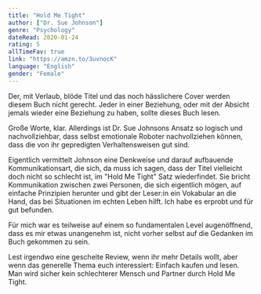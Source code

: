 ```yaml
---
title: "Hold Me Tight"
author: ["Dr. Sue Johnson"]
genre: "Psychology"
dateRead: 2020-01-24
rating: 5
allTimeFav: true
link: "https://amzn.to/3uvnocK"
language: "English"
gender: "Female"
---
```


Der, mit Verlaub, blöde Titel und das noch hässlichere Cover werden diesem Buch nicht gerecht. Jeder in einer Beziehung, oder mit der Absicht jemals wieder eine Beziehung zu haben, sollte dieses Buch lesen.

Große Worte, klar. Allerdings ist Dr. Sue Johnsons Ansatz so logisch und nachvollziehbar, dass selbst emotionale Roboter nachvollziehen können, dass die von ihr gepredigten Verhaltensweisen gut sind.

Eigentlich vermittelt Johnson eine Denkweise und darauf aufbauende Kommunikationsart, die sich, da muss ich sagen, dass der Titel vielleicht doch nicht so schlecht ist, im "Hold Me Tight" Satz wiederfindet. Sie bricht Kommunikation zwischen zwei Personen, die sich eigentlich mögen, auf einfache Prinzipien herunter und gibt der Leser:in ein Vokabular an die Hand, das bei Situationen im echten Leben hilft. Ich habe es erprobt und für gut befunden.

Für mich war es teilweise auf einem so fundamentalen Level augenöffnend, dass es mir etwas unangenehm ist, nicht vorher selbst auf die Gedanken im Buch gekommen zu sein.

Lest irgendwo eine gescheite Review, wenn ihr mehr Details wollt, aber wenn das generelle Thema euch interessiert: Einfach kaufen und lesen. Man wird sicher kein schlechterer Mensch und Partner durch Hold Me Tight.
